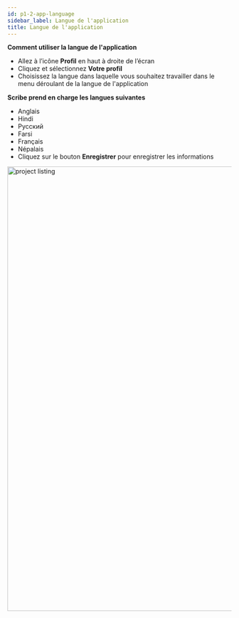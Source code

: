 ```yaml
---
id: p1-2-app-language
sidebar_label: Langue de l'application
title: Langue de l'application
---
```


**Comment utiliser la langue de l'application**

- Allez à l’icône **Profil** en haut à droite de l’écran
- Cliquez et sélectionnez  **Votre profil**
- Choisissez la langue dans laquelle vous souhaitez travailler dans le menu déroulant de la langue de l'application

**Scribe prend en charge les langues suivantes**
  - Anglais
  - Hindi
  - Русский
  - Farsi
  - Français
  - Népalais
- Cliquez sur le bouton **Enregistrer** pour enregistrer les informations

<img src="/assets/applanguage.png"  width="1000px" alt="project listing" /> 
